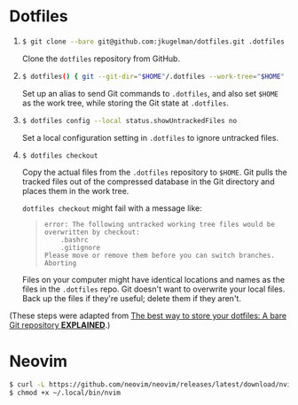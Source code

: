 Dotfiles
========

1.  ```sh
    $ git clone --bare git@github.com:jkugelman/dotfiles.git .dotfiles
    ```

    Clone the `dotfiles` repository from GitHub.

2.  ```sh
    $ dotfiles() { git --git-dir="$HOME"/.dotfiles --work-tree="$HOME" "$@"; }
    ```

    Set up an alias to send Git commands to `.dotfiles`, and also set `$HOME` as the
    work tree, while storing the Git state at `.dotfiles`.

3.  ```sh
    $ dotfiles config --local status.showUntrackedFiles no
    ```

    Set a local configuration setting in `.dotfiles` to ignore untracked files.

4.  ```sh
    $ dotfiles checkout
    ```

    Copy the actual files from the `.dotfiles` repository to `$HOME`. Git pulls
    the tracked files out of the compressed database in the Git directory and
    places them in the work tree.

    `dotfiles checkout` might fail with a message like:

    > ```
    > error: The following untracked working tree files would be overwritten by checkout:
    >     .bashrc
    >     .gitignore
    > Please move or remove them before you can switch branches.
    > Aborting
    > ```

    Files on your computer might have identical locations and names as the files in
    the `.dotfiles` repo. Git doesn't want to overwrite your local files. Back up
    the files if they're useful; delete them if they aren't.

(These steps were adapted from [The best way to store your dotfiles: A bare Git
repository **EXPLAINED**][dotfiles-explained].)

[dotfiles-explained]: https://www.ackama.com/blog/posts/the-best-way-to-store-your-dotfiles-a-bare-git-repository-explained


Neovim
======

```sh
$ curl -L https://github.com/neovim/neovim/releases/latest/download/nvim.appimage -o ~/.local/bin/nvim
$ chmod +x ~/.local/bin/nvim
```
